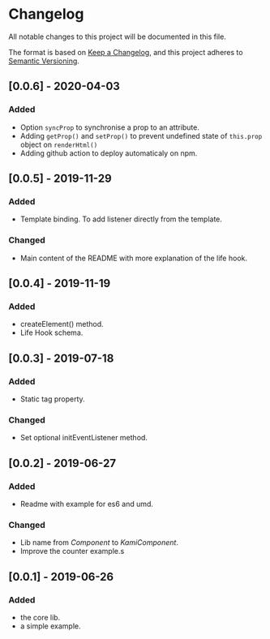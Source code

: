 # Changelog
All notable changes to this project will be documented in this file.

The format is based on [Keep a Changelog](https://keepachangelog.com/en/1.0.0/),
and this project adheres to [Semantic Versioning](https://semver.org/spec/v2.0.0.html).

## [0.0.6] - 2020-04-03

### Added

- Option `syncProp` to synchronise a prop to an attribute.
- Adding `getProp()` and `setProp()` to prevent undefined state of `this.prop` object on `renderHtml()`
- Adding github action to deploy automaticaly on npm.

## [0.0.5] - 2019-11-29
### Added

- Template binding. To add listener directly from the template.

### Changed

- Main content of the README with more explanation of the life hook.

## [0.0.4] - 2019-11-19
### Added

- createElement() method.
- Life Hook schema.

## [0.0.3] - 2019-07-18
### Added

- Static tag property.

### Changed

- Set optional initEventListener method.

## [0.0.2] - 2019-06-27

### Added

- Readme with example for es6 and umd.

### Changed

- Lib name from *Component* to *KamiComponent*.
- Improve the counter example.s

## [0.0.1] - 2019-06-26
### Added

- the core lib.
- a simple example. 
